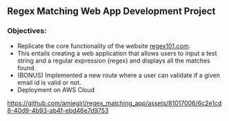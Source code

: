 ## Regex Matching Web App Development Project

### Objectives:
* Replicate the core functionality of the website [regex101.com](regex101.com). 
* This entails creating a web application that allows users to input a test string and a regular expression (regex) and displays all the matches found.
* (BONUS) Implemented a new route where a user can validate if a given email id is valid or not.
* Deployment on AWS Cloud <br>

https://github.com/amiegirl/regex_matching_app/assets/81017006/6c2e1cd8-40d9-4b93-ab4f-ebd46e7d9753
